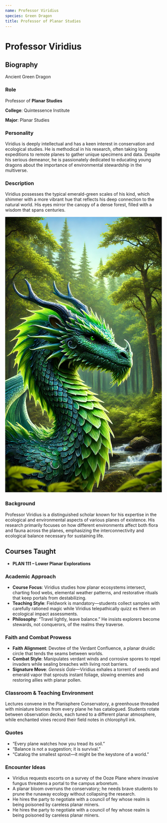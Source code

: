 ```yaml
---
name: Professor Viridius
species: Green Dragon
title: Professor of Planar Studies
---
```


# Professor Viridius

## Biography

Ancient Green Dragon

### Role

Professor of **Planar Studies**

**College**: Quintessence Institute

**Major**: Planar Studies

### Personality

Viridius is deeply intellectual and has a keen interest in conservation and ecological studies. He is methodical in his research, often taking long expeditions to remote planes to gather unique specimens and data. Despite his serious demeanor, he is passionately dedicated to educating young dragons about the importance of environmental stewardship in the multiverse.

### Description

Viridius possesses the typical emerald-green scales of his kind, which shimmer with a more vibrant hue that reflects his deep connection to the natural world. His eyes mirror the canopy of a dense forest, filled with a wisdom that spans centuries.

![AB77B942-31F8-43ED-8F73-53B549B78CA5](/assets/images/AB77B942-31F8-43ED-8F73-53B549B78CA5.webp)

### Background

Professor Viridius is a distinguished scholar known for his expertise in the ecological and environmental aspects of various planes of existence. His research primarily focuses on how different environments affect both flora and fauna across the planes, emphasizing the interconnectivity and ecological balance necessary for sustaining life.

## Courses Taught

- **PLAN 111 – Lower Planar Explorations**

### Academic Approach

- **Course Focus**: Viridius studies how planar ecosystems intersect, charting food webs, elemental weather patterns, and restorative rituals that keep portals from destabilizing.
- **Teaching Style**: Fieldwork is mandatory—students collect samples with carefully rationed magic while Viridius telepathically quizz es them on ecological impact assessments.
- **Philosophy**: “Travel lightly, leave balance.” He insists explorers become stewards, not conquerors, of the realms they traverse.

### Faith and Combat Prowess

- **Faith Alignment**: Devotee of the Verdant Confluence, a planar druidic circle that tends the seams between worlds.
- **Combat Style**: Manipulates verdant winds and corrosive spores to repel invaders while sealing breaches with living root barriers.
- **Signature Move**: *Genesis Gale*—Viridius exhales a torrent of seeds and emerald vapor that sprouts instant foliage, slowing enemies and restoring allies with planar pollen.

### Classroom & Teaching Environment

Lectures convene in the Planisphere Conservatory, a greenhouse threaded with miniature biomes from every plane he has catalogued. Students rotate between observation decks, each tuned to a different planar atmosphere, while enchanted vines record their field notes in chlorophyll ink.

### Quotes

- “Every plane watches how you tread its soil.”
- “Balance is not a suggestion; it is survival.”
- “Catalog the smallest sprout—it might be the keystone of a world.”

### Encounter Ideas

- Viridius requests escorts on a survey of the Ooze Plane where invasive fungus threatens a portal to the campus arboretum.
- A planar bloom overruns the conservatory; he needs brave students to prune the runaway ecology without collapsing the research.
- He hires the party to negotiate with a council of fey whose realm is being poisoned by careless planar miners.
- He hires the party to negotiate with a council of fey whose realm is being poisoned by careless planar miners.
